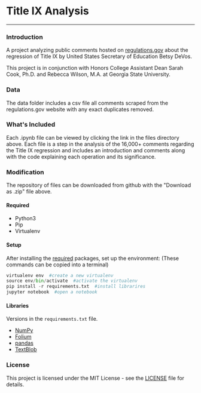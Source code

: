 # Title IX Analysis
---

### Introduction

A project analyzing public comments hosted on [regulations.gov](https://www.regulations.gov/docket?D=ED-2017-OS-0074) about the regression of Title IX by United States Secretary of Education Betsy DeVos.

This project is in conjunction with Honors College Assistant Dean Sarah Cook, Ph.D. and Rebecca Wilson, M.A. at Georgia State University.

### Data

The data folder includes a csv file all comments scraped from the regulations.gov website with any exact duplicates removed.

### What's Included

Each .ipynb file can be viewed by clicking the link in the files directory above.
Each file is a step in the analysis of the 16,000+ comments regarding the Title IX regression and includes an introduction and comments along with the code explaining each operation and its significance.

### Modification

The repository of files can be downloaded from github with the "Download as .zip" file above.

#### Required

- Python3
- Pip
- Virtualenv

#### Setup

After installing the [required](#required) packages, set up the environment:
(These commands can be copied into a terminal)

``` python
virtualenv env  #create a new virtualenv
source env/bin/activate  #activate the virtualenv
pip install -r requirements.txt  #install librarires
jupyter notebook  #open a notebook
```

#### Libraries

Versions in the `requirements.txt` file.

- [NumPy](http://www.numpy.org)
- [Folium](http://python-visualization.github.io/folium/)
- [pandas](http://pandas.pydata.org)
- [TextBlob](http://textblob.readthedocs.io/en/dev/)

### License

This project is licensed under the MIT License - see the [LICENSE](LICENSE.md) file for details.
